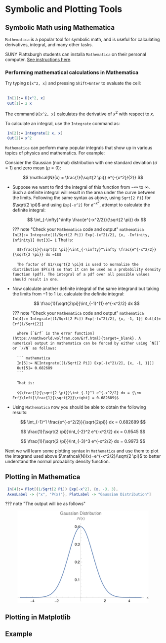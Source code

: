 # Symbolic and Plotting Tools

## Symbolic Math using Mathematica
`Mathematica` is a popular tool for symbolic math, and is useful for calculating derivatives, integral, and many other tasks.

SUNY Plattsburgh students can installa `Mathematica` on their personal computer. [See instructions here](https://www.plattsburgh.edu/academics/resources/technology/helpdesk/software.html).

### Performing mathematical calculations in Mathematica
Try typing `D[x^2, x]` and pressing `Shift+Enter` to evaluate the cell:
``` mathematica

 In[1]:= D[x^2, x]
 Out[1]= 2 x
```
The command `D[x^2, x]` calculates the derivative of $x^2$ with respect to $x$.

To calculate an integral, use the `Integrate` command as:
``` mathematica
 In[2]:= Integrate[2 x, x]
 Out[2]= x^2
```

`Mathematica` can perform many popular integrals that show up in various topics of physics and mathematics. For example:  

Consider the Gaussian (normal) distribution with one standard deviation ($\sigma=1$) and zero mean $(\mu=0)$:

$$ \mathcal{N}(x) = \frac{1}{\sqrt{2 \pi}} e^{-{x^2}/{2}} $$

* Suppose we want to find the integral of this function from $-\infty$ to $\infty$. Such a definite integral will result in the area under the curve between the limits. Following the same syntax as above, using `Sqrt[2 Pi]` for $\sqrt{2 \pi}$ and using `Exp[-x^2]` for $e^{-x^2}$, attempt to calculate the definite integral:

    $$ \int_{-\infty}^\infty \frac{e^{-x^2/2}}{\sqrt{2 \pi}} dx $$

    ??? note "Check your `Mathematica` code and output"
        ``` mathematica
        In[3]:= Integrate[(1/Sqrt[2 Pi]) Exp[-(x^2)/2], {x, -Infinity, Infinity}]
        Out[3]= 1
        ```
        That is:
    
        $$\frac{1}{\sqrt{2 \pi}}\int_{-\infty}^\infty \frac{e^{-x^2/2}}{\sqrt{2 \pi}} dx =1$$

        The factor of $1/\sqrt{2 \pi}$ is used to normalize the distribution $P(x)$ so that it can be used as a probability density function (pdf). The integral of a pdf over all possible values should result in one.

* Now calculate another definite integral of the same integrand but taking the limits from $-1$ to $1$ i.e. calculate the definite integral:

    $$ \frac{1}{\sqrt{2\pi}}\int_{-1}^{1} e^{-x^2/2} dx $$

    ??? note "Check your `Mathematica` code and output"
        ``` mathematica
        In[4]:= Integrate[(1/Sqrt[2 Pi]) Exp[-(x^2)/2], {x, -1, 1}]
        Out[4]= Erf[1/Sqrt[2]]
        ```
        
        where [`Erf` is the error function](https://mathworld.wolfram.com/Erf.html){target=_blank}. A numerical output in mathematica can be forced by either using `N[]` or `//N` as follows:
        
        ``` mathematica
        In[5]:= N[Integrate[(1/Sqrt[2 Pi]) Exp[-(x^2)/2], {x, -1, 1}]]
        Out[5]= 0.682689
        ```
        
        That is:
    
        $$\frac{1}{\sqrt{2 \pi}}\int_{-1}^1 e^{-x^2/2} dx = {\rm Erf}\left[\frac{1}{\sqrt{2}}\right] = 0.682689$$
        
* Using `Mathematica` now you should be able to obtain the following results:

$$ \int_{-1}^1 \frac{e^{-x^2/2}}{\sqrt{2\pi}} dx = 0.682689 $$

$$ \frac{1}{\sqrt{2 \pi}}\int_{-2}^2 e^{-x^2/2} dx = 0.9545 $$  

$$ \frac{1}{\sqrt{2 \pi}}\int_{-3}^3 e^{-x^2/2} dx = 0.9973 $$  

Next we will learn some plotting syntax in `Mathematica` and use them to plot the integrand used above $\mathcal{N}(x)=e^{-x^2/2}/\sqrt{2 \pi}$ to better understand the normal probability density function.

## Plotting in Mathematica

``` mathematica
 In[4]:= Plot[(1/Sqrt[2 Pi]) Exp[-x^2], {x, -3, 3}, 
 AxesLabel -> {"x", "P(x)"}, PlotLabel -> "Gaussian Distribution"]
```

??? note "The output will be as follows"
    <figure markdown>
        ![Gaussian distribution](figures/gaussian_mm.svg)
    </figure>


## Plotting in Matplotlib

## Example
